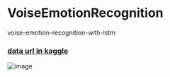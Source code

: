 # VoiseEmotionRecognition
voise-emotion-recognition-with-lstm

### [data url in kaggle](https://www.kaggle.com/competitions/jigsaw-unintended-bias-in-toxicity-classification)
 
![image](https://www.mdpi.com/information/information-13-00268/article_deploy/html/images/information-13-00268-g003.png)
